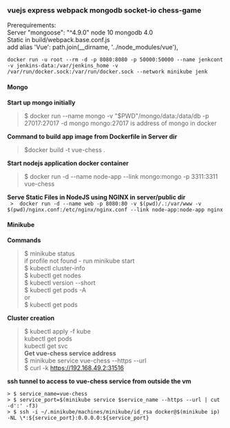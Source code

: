 ### vuejs express webpack mongodb socket-io chess-game

Prerequirements:  
Server "mongoose": "^4.9.0" node 10 mongodb 4.0  
Static  in build/webpack.base.conf.js  
 add alias 'Vue': path.join(__dirname, '../node_modules/vue'),  


```docker run -u root --rm -d -p 8080:8080 -p 50000:50000 --name jenkcont -v jenkins-data:/var/jenkins_home -v /var/run/docker.sock:/var/run/docker.sock --network minikube jenk```


#### Mongo
**Start up mongo initially**
> $ docker run --name mongo -v "$PWD"/mongo/data:/data/db -p 27017:27017 -d mongo
mongo:27017 is address of mongo in docker

**Command to build app image from Dockerfile in Server dir**
> $docker build -t vue-chess .

**Start nodejs application docker container**  
 > $ docker run -d --name node-app --link mongo:mongo -p 3311:3311 vue-chess

**Serve Static Files in NodeJS using NGINX in server/public dir**   
``` >  docker run -d --name web -p 8080:80 -v $(pwd)/.:/var/www -v $(pwd)/nginx.conf:/etc/nginx/nginx.conf --link node-app:node-app nginx```


#### Minikube

**Commands**  
> $ minikube status  
if profile not found - run minikube start  
> $ kubectl cluster-info  
> $ kubectl get nodes  
> $ kubectl version --short  
> $ kubectl get pods -A  
or   
> $ kubectl get pods  

**Cluster creation**  
> $ kubectl apply -f kube  
>  kubectl get pods  
>  kubectl get svc  
**Get vue-chess service address**  
> $ minikube service vue-chess --https --url  
> $ curl -k https://192.168.49.2:31516  

**ssh tunnel to access to vue-chess service from outside the vm**  
```
> $ service_name=vue-chess  
> $ service_port=$(minikube service $service_name --https --url | cut -d':' -f3)  
> $ ssh -i ~/.minikube/machines/minikube/id_rsa docker@$(minikube ip) -NL \*:${service_port}:0.0.0.0:${service_port}  
```
 
